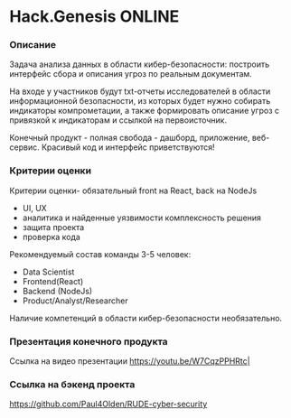 # Hack.Genesis ONLINE
### Описание 
Задача анализа данных в области кибер-безопасности:
построить интерфейс сбора и описания угроз по реальным документам.

На входе у участников будут txt-отчеты исследователей в области информационной безопасности, из которых будет нужно собирать индикаторы компрометации, а также формировать описание угроз с привязкой к индикаторам и ссылкой на первоисточник.

Конечный продукт - полная свобода - дашборд, приложение, веб-сервис.
Красивый код и интерфейс приветствуются!

### Критерии оценки
Критерии оценки- обязательный front на React, back на NodeJs
- UI, UX
- аналитика и найденные уязвимости
комплексность решения
- защита проекта
- проверка кода

Рекомендуемый состав команды
3-5 человек:
- Data Scientist
- Frontend(React)
- Backend (NodeJs)
- Product/Analyst/Researcher

Наличие компетенций в области кибер-безопасности необязательно.

### Презентация конечного продукта
Ссылка на видео презентации https://youtu.be/W7CqzPPHRtc|
### Ссылка на бэкенд проекта
https://github.com/Paul4Olden/RUDE-cyber-security

